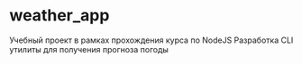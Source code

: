 # weather_app
Учебный проект в рамках прохождения курса по NodeJS
Разработка CLI утилиты для получения прогноза погоды

